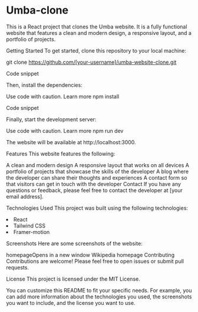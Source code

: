 ﻿# Umba-clone
 
 This is a React project that clones the Umba website. It is a fully functional website that features a clean and modern design, a responsive layout, and a portfolio of projects.

Getting Started
To get started, clone this repository to your local machine:

git clone https://github.com/[your-username]/umba-website-clone.git

Code snippet

Then, install the dependencies:

Use code with caution. Learn more
npm install

Code snippet

Finally, start the development server:

Use code with caution. Learn more
npm run dev

The website will be available at http://localhost:3000.

Features
This website features the following:

A clean and modern design
A responsive layout that works on all devices
A portfolio of projects that showcase the skills of the developer
A blog where the developer can share their thoughts and experiences
A contact form so that visitors can get in touch with the developer
Contact
If you have any questions or feedback, please feel free to contact the developer at [your email address].

Technologies Used
This project was built using the following technologies:

<li>React</li>
<li>Tailwind CSS</li>
<li>Framer-motion</li>

Screenshots
Here are some screenshots of the website:

homepageOpens in a new window
Wikipedia
homepage
Contributing
Contributions are welcome! Please feel free to open issues or submit pull requests.

License
This project is licensed under the MIT License.

You can customize this README to fit your specific needs. For example, you can add more information about the technologies you used, the screenshots you want to include, and the license you want to use.

